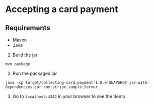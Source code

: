 # Accepting a card payment

## Requirements

- Maven
- Java

1. Build the jar

```
mvn package
```

2. Run the packaged jar

```
java -cp target/collecting-card-payment-1.0.0-SNAPSHOT-jar-with-dependencies.jar com.stripe.sample.Server
```

3. Go to `localhost:4242` in your browser to see the demo
